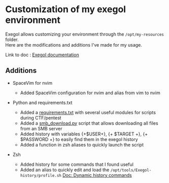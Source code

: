 # Customization of my exegol environment

Exegol allows customizing your environment through the `/opt/my-resources` folder.  
Here are the modifications and additions I've made for my usage.

Link to doc : [Exegol documentation](https://exegol.readthedocs.io/en/latest/exegol-image/my-resources.html/)

## Additions

- SpaceVim for nvim
   - Added SpaceVim configuration for nvim and alias from vim to nvim

- Python and requirements.txt
    - Added a [requirements.txt](setup/python3/requirements.txt) with several useful modules for scripts during CTF/pentest
    - Added a [smb_download.py](setup/python3/smb_downloads.py) script that allows downloading all files from an SMB server
    - Added history with variables {+$USER+}, {+ $TARGET +}, {+ $PASSWORD +} to easily find them in the exegol history
    - Added a function in zsh aliases to quickly launch the script

- Zsh
    - Added history for some commands that I found useful
    - Added an alias to quickly edit and load the `/opt/tools/Exegol-history/profile.sh` [Doc: Dynamic history commands](https://exegol.readthedocs.io/en/latest/getting-started/tips-and-tricks.html#dynamic-history-commands)